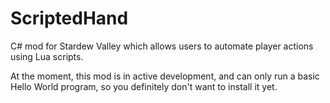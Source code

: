 # ScriptedHand
C# mod for Stardew Valley which allows users to automate player actions using Lua scripts.

At the moment, this mod is in active development, and can only run a basic Hello World program, so you definitely don't want to install it yet.
